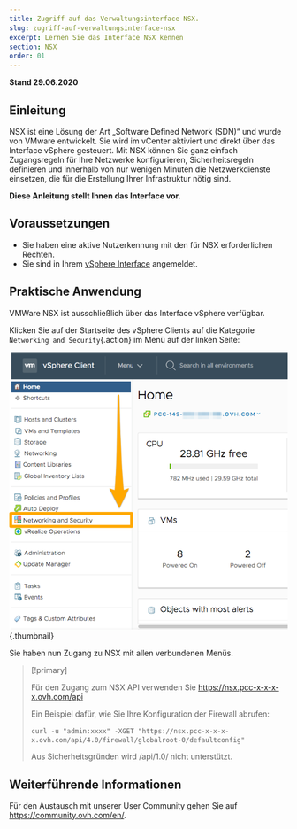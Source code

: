 ```yaml
---
title: Zugriff auf das Verwaltungsinterface NSX.
slug: zugriff-auf-verwaltungsinterface-nsx
excerpt: Lernen Sie das Interface NSX kennen
section: NSX
order: 01
---
```


**Stand 29.06.2020**

## Einleitung

NSX ist eine Lösung der Art „Software Defined Network (SDN)“ und wurde von VMware entwickelt. Sie wird im vCenter aktiviert und direkt über das Interface vSphere gesteuert. Mit NSX können Sie ganz einfach Zugangsregeln für Ihre Netzwerke konfigurieren, Sicherheitsregeln definieren und innerhalb von nur wenigen Minuten die Netzwerkdienste einsetzen, die für die Erstellung Ihrer Infrastruktur nötig sind.

**Diese Anleitung stellt Ihnen das Interface vor.**

## Voraussetzungen

- Sie haben eine aktive Nutzerkennung mit den für NSX erforderlichen Rechten.
- Sie sind in Ihrem [vSphere Interface](../den_vsphere_client_installieren/) angemeldet.

## Praktische Anwendung

VMWare NSX ist ausschließlich über das Interface vSphere verfügbar.

Klicken Sie auf der Startseite des vSphere Clients auf die Kategorie `Networking and Security`{.action} im Menü auf der linken Seite:

![Networking and Security](images/nsx01.png){.thumbnail}

Sie haben nun Zugang zu NSX mit allen verbundenen Menüs.


> [!primary]
>
> Für den Zugang zum NSX API verwenden Sie https://nsx.pcc-x-x-x-x.ovh.com/api
>
> Ein Beispiel dafür, wie Sie Ihre Konfiguration der Firewall abrufen: 
>
> ```
> curl -u "admin:xxxx" -XGET "https://nsx.pcc-x-x-x-x.ovh.com/api/4.0/firewall/globalroot-0/defaultconfig"
> ```
>
> Aus Sicherheitsgründen wird /api/1.0/ nicht unterstützt.
> 


## Weiterführende Informationen

Für den Austausch mit unserer User Community gehen Sie auf <https://community.ovh.com/en/>.

